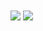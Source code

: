 <img align="center" src="https://github-readme-stats.vercel.app/api?username=madsonrl&theme=prussian&show_icons=true" />
<img align="center" src="https://github-readme-stats.vercel.app/api/top-langs/?username=madsonrl" />

